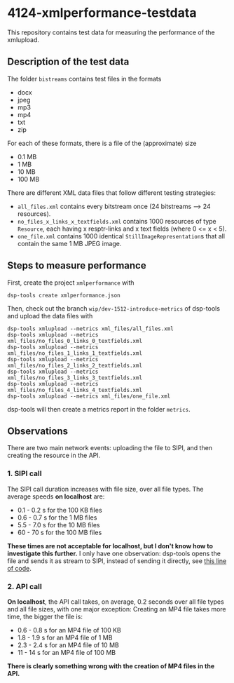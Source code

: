 # 4124-xmlperformance-testdata

This repository contains test data for measuring the performance of the xmlupload. 



## Description of the test data

The folder `bistreams` contains test files in the formats

 - docx
 - jpeg
 - mp3
 - mp4
 - txt
 - zip

For each of these formats, there is a file of the (approximate) size

 - 0.1 MB
 - 1 MB
 - 10 MB
 - 100 MB

There are different XML data files that follow different testing strategies:

 - `all_files.xml` contains every bitstream once (24 bitstreams --> 24 resources).
 - `no_files_x_links_x_textfields.xml` contains 1000 resources of type `Resource`, each having x resptr-links and x text fields (where 0 <= x < 5).
 - `one_file.xml` contains 1000 identical `StillImageRepresentation`s that all contain the same 1 MB JPEG image.



## Steps to measure performance 

First, create the project `xmlperformance` with 

```
dsp-tools create xmlperformance.json
```

Then, check out the branch `wip/dev-1512-introduce-metrics` of dsp-tools and upload the data files with

```
dsp-tools xmlupload --metrics xml_files/all_files.xml
dsp-tools xmlupload --metrics xml_files/no_files_0_links_0_textfields.xml
dsp-tools xmlupload --metrics xml_files/no_files_1_links_1_textfields.xml
dsp-tools xmlupload --metrics xml_files/no_files_2_links_2_textfields.xml
dsp-tools xmlupload --metrics xml_files/no_files_3_links_3_textfields.xml
dsp-tools xmlupload --metrics xml_files/no_files_4_links_4_textfields.xml
dsp-tools xmlupload --metrics xml_files/one_file.xml
```

dsp-tools will then create a metrics report in the folder `metrics`.



## Observations

There are two main network events: uploading the file to SIPI, and then creating the resource in the API. 


### 1. SIPI call

The SIPI call duration increases with file size, over all file types. The average speeds **on localhost** are:

- 0.1 - 0.2 s for the 100 KB files
- 0.6 - 0.7 s for the 1 MB files
- 5.5 - 7.0 s for the 10 MB files
- 60  - 70  s for the 100 MB files

**These times are not acceptable for localhost, but I don't know how to investigate this further.** I only have one 
observation: dsp-tools opens the file and sends it as stream to SIPI, instead of sending it directly, see 
[this line of code](https://github.com/dasch-swiss/dsp-tools/blob/main/knora/dsplib/models/sipi.py#L42).


### 2. API call

**On localhost**, the API call takes, on average, 0.2 seconds over all file types and all file sizes, with one major 
exception: Creating an MP4 file takes more time, the bigger the file is:

- 0.6 - 0.8 s for an MP4 file of 100 KB
- 1.8 - 1.9 s for an MP4 file of 1 MB
- 2.3 - 2.4 s for an MP4 file of 10 MB
- 11  - 14  s for an MP4 file of 100 MB

**There is clearly something wrong with the creation of MP4 files in the API.**
